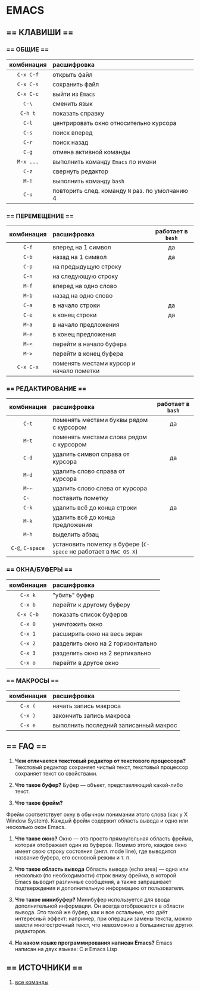 # EMACS

## == КЛАВИШИ ==

### == ОБЩИЕ ==

| комбинация |  расшифровка   |
|:-----------:|:-----------------|
| `C-x C-f`   | открыть файл   | 
| `C-x C-s`   | сохранить файл  | 
| `C-x C-c`   | выйти из `Emacs`  |
| `C-\`       | сменить язык      |
| `C-h t`     | показать справку |
| `C-l`       | центрировать окно относительно курсора |
| `C-s`       | поиск вперед |
| `C-r`       | поиск назад |
| `C-g`       | отмена активной команды |
| `M-x ...`   | выполнить команду `Emacs` по имени |
| `C-z`       | свернуть редактор |
| `M-!`       | выполнить команду `bash` |
| `C-u`       | повторить след. команду `N` раз. по умолчанию 4 |

### == ПЕРЕМЕЩЕНИЕ ==

| комбинация |  расшифровка   | работает в `bash` |
|:-----------:|:-----------------|:-----------------:|
| `C-f`       | вперед на 1 символ | да  |
| `C-b`       | назад на 1 символ | да |
| `C-p`       | на предыдущую строку |  |
| `C-n`       | на следующую строку |  |
| `M-f`       | вперед на одно слово |  |
| `M-b`       | назад на одно слово |  |
| `C-a`       | в начало строки | да  |
| `C-e`       | в конец строки | да  |
| `M-a`       | в начало предложения   |  |
| `M-e`       | в конец предложения |  |
| `M-<`       | перейти в начало буфера |  |
| `M->`       | перейти в конец буфера |  |
| `C-x C-x`   | поменять местами курсор и начало пометки |  |


### == РЕДАКТИРОВАНИЕ ==

| комбинация |  расшифровка   | работает в `bash` |
|:-----------:|:-----------------|:-----------------:|
| `C-t`       | поменять местами буквы рядом с курсором | да |
| `M-t`       | поменять местами слова рядом с курсором |  |
| `C-d`       | удалить символ справа от курсора | да |
| `M-d`       | удалить слово справа от курсора |  |
| `M-←`       | удалить слово слева от курсора |  |
| `C- `       | поставить пометку |  |
| `C-k`       | удалить всё до конца строки | да |
| `M-k`       | удалить всё до конца предложения |  |
| `M-h`       | выделить абзац |  |
| `C-@`, `C-space` | установить пометку в буфере (`C-space` не работает в `MAC OS X`) | |

### == ОКНА/БУФЕРЫ ==

| комбинация |  расшифровка   |
|:-----------:|:-----------------|
| `C-x k`     | "убить" буфер   |
| `C-x b`     | перейти к другому буферу |
| `C-x C-b`   | показать список буферов |
| `C-x 0`     | уничтожить окно  |
| `C-x 1`     | расширить окно на весь экран |
| `C-x 2`     | разделить окно на 2 горизонтально |
| `C-x 3`     | разделить окно на 2 вертикально |
| `C-x o`     | перейти в другое окно |

### == МАКРОСЫ ==

| комбинация |  расшифровка   |
|:-----------:|:-----------------|
| `C-x (`     | начать запись макроса |
| `C-x )`     | закончить запись макроса |
| `C-x e`     | выполнить последний записанный макрос |


## == FAQ ==

1. **Чем отличается текстовый редактор от текстового процессора?**
  Текстовый редактор сохраняет чистый текст, текстовый процессор сохраняет текст со свойствами.

1. **Что такое буфер?**
 Буфер — объект, представляющий какой-либо текст.

1. **Что такое фрейм?**

 Фрейм соответствует окну в обычном понимании этого слова (как у X Window System). Каждый фрейм содержит область вывода и 
одно или несколько окон Emacs.

1. **Что такое окно?**
 Окно — это просто прямоугольная область фрейма, которая отображает один из буферов. Помимо этого, каждое окно имеет свою 
строку состояния (англ. mode line), где выводится название буфера, его основной режим и т. п.

1. **Что такое область вывода**
 Область вывода (echo area) — одна или несколько (по необходимости) строк внизу фрейма, в которой Emacs выводит различные 
сообщения, а также запрашивает подтверждения и дополнительную информацию от пользователя.

1. **Что такое минибуфер?**
 Минибуфер используется для ввода дополнительной информации. Он всегда отображается в области вывода. Это такой же буфер, 
как и все остальные, что даёт интересный эффект: например, при операции замены текста, можно ввести многострочный текст, 
что невозможно в большинстве других редакторов.

1. **На каком языке программирования написан Emacs?**
 Emacs написан на двух языках: C и Emacs Lisp


##  == ИСТОЧНИКИ ==

 1. [все команды](http://lib.ru/unixhelp/emacs.txt)
